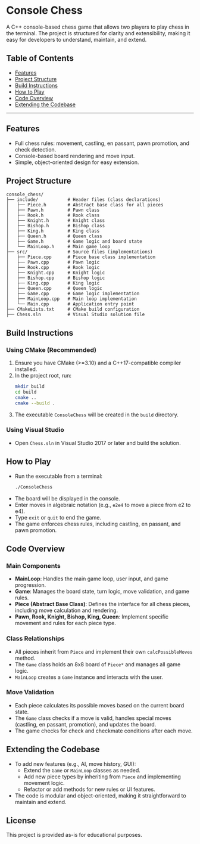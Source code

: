 # Console Chess

A C++ console-based chess game that allows two players to play chess in the terminal. The project is structured for clarity and extensibility, making it easy for developers to understand, maintain, and extend.

## Table of Contents
- [Features](#features)
- [Project Structure](#project-structure)
- [Build Instructions](#build-instructions)
- [How to Play](#how-to-play)
- [Code Overview](#code-overview)
- [Extending the Codebase](#extending-the-codebase)

---

## Features
- Full chess rules: movement, castling, en passant, pawn promotion, and check detection.
- Console-based board rendering and move input.
- Simple, object-oriented design for easy extension.

## Project Structure
```
console_chess/
├── include/           # Header files (class declarations)
│   ├── Piece.h        # Abstract base class for all pieces
│   ├── Pawn.h         # Pawn class
│   ├── Rook.h         # Rook class
│   ├── Knight.h       # Knight class
│   ├── Bishop.h       # Bishop class
│   ├── King.h         # King class
│   ├── Queen.h        # Queen class
│   ├── Game.h         # Game logic and board state
│   └── MainLoop.h     # Main game loop
├── src/               # Source files (implementations)
│   ├── Piece.cpp      # Piece base class implementation
│   ├── Pawn.cpp       # Pawn logic
│   ├── Rook.cpp       # Rook logic
│   ├── Knight.cpp     # Knight logic
│   ├── Bishop.cpp     # Bishop logic
│   ├── King.cpp       # King logic
│   ├── Queen.cpp      # Queen logic
│   ├── Game.cpp       # Game logic implementation
│   ├── MainLoop.cpp   # Main loop implementation
│   └── Main.cpp       # Application entry point
├── CMakeLists.txt     # CMake build configuration
├── Chess.sln          # Visual Studio solution file
```

## Build Instructions

### Using CMake (Recommended)
1. Ensure you have CMake (>=3.10) and a C++17-compatible compiler installed.
2. In the project root, run:
   ```sh
   mkdir build
   cd build
   cmake ..
   cmake --build .
   ```
3. The executable `ConsoleChess` will be created in the `build` directory.

### Using Visual Studio
- Open `Chess.sln` in Visual Studio 2017 or later and build the solution.

## How to Play
- Run the executable from a terminal:
  ```sh
  ./ConsoleChess
  ```
- The board will be displayed in the console.
- Enter moves in algebraic notation (e.g., `e2e4` to move a piece from e2 to e4).
- Type `exit` or `quit` to end the game.
- The game enforces chess rules, including castling, en passant, and pawn promotion.

## Code Overview

### Main Components
- **MainLoop**: Handles the main game loop, user input, and game progression.
- **Game**: Manages the board state, turn logic, move validation, and game rules.
- **Piece (Abstract Base Class)**: Defines the interface for all chess pieces, including move calculation and rendering.
- **Pawn, Rook, Knight, Bishop, King, Queen**: Implement specific movement and rules for each piece type.

### Class Relationships
- All pieces inherit from `Piece` and implement their own `calcPossibleMoves` method.
- The `Game` class holds an 8x8 board of `Piece*` and manages all game logic.
- `MainLoop` creates a `Game` instance and interacts with the user.

### Move Validation
- Each piece calculates its possible moves based on the current board state.
- The `Game` class checks if a move is valid, handles special moves (castling, en passant, promotion), and updates the board.
- The game checks for check and checkmate conditions after each move.

## Extending the Codebase
- To add new features (e.g., AI, move history, GUI):
  - Extend the `Game` or `MainLoop` classes as needed.
  - Add new piece types by inheriting from `Piece` and implementing movement logic.
  - Refactor or add methods for new rules or UI features.
- The code is modular and object-oriented, making it straightforward to maintain and extend.

## License
This project is provided as-is for educational purposes. 